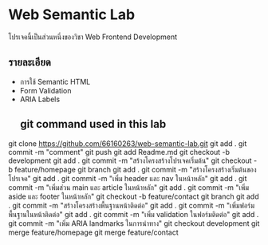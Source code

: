 # Web Semantic Lab
โปรเจคนี้เป็นส่วนหนึ่งของวิชา Web Frontend Development
## รายละเอียด
- การใช้ Semantic HTML
- Form Validation
- ARIA Labels
  ## git command used in this lab
git clone https://github.com/66160263/web-semantic-lab.git
git add .
git commit -m "comment"
git push
git add Readme.md
git checkout -b development
git add .
git commit -m "สร้างโครงสร้างโปรเจคเริ่มต้น"
git checkout -b feature/homepage
git branch
git add .
git commit -m "สร้างโครงสร้างเริ่มต้นของโปรเจค"
git add .
git commit -m "เพิ่ม header และ nav ในหน้าหลัก"
git add .
git commit -m "เพิ่มส่วน main และ article ในหน้าหลัก"
git add .
git commit -m "เพิ่ม aside และ footer ในหน้าหลัก"
git checkout -b feature/contact
git branch
git add .
git commit -m "สร้างโครงสร้างพื้นฐานหน้าติดต่อ"
git add .
git commit -m "เพิ่มฟอร์มพื้นฐานในหน้าติดต่อ"
git add .
git commit -m "เพิ่ม validation ในฟอร์มติดต่อ"
git add .
git commit -m "เพิ่ม ARIA landmarks ในการนําทาง"
git checkout development
git merge feature/homepage
git merge feature/contact
